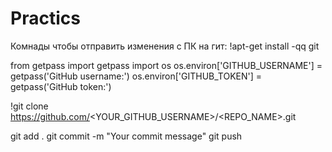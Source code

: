 # Practics
Комнады чтобы отправить изменения с ПК на гит:
  !apt-get install -qq git
  
  from getpass import getpass
  import os os.environ['GITHUB_USERNAME'] = getpass('GitHub username:') os.environ['GITHUB_TOKEN'] = getpass('GitHub token:')

  !git clone https://github.com/<YOUR_GITHUB_USERNAME>/<REPO_NAME>.git

  git add . git commit -m "Your commit message" git push
